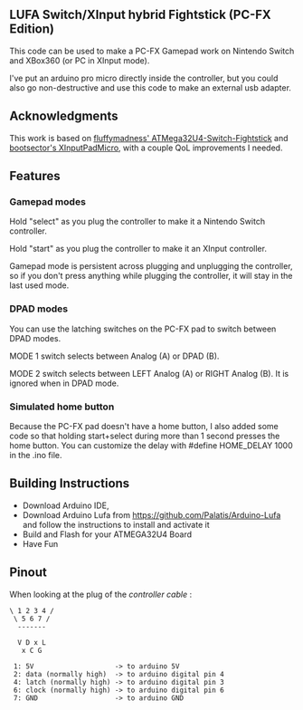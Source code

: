 ## LUFA Switch/XInput hybrid Fightstick (PC-FX Edition)

This code can be used to make a PC-FX Gamepad work on Nintendo Switch and XBox360 (or PC in XInput mode).

I've put an arduino pro micro directly inside the controller, but you could also go non-destructive and use this code to make an external usb adapter.

## Acknowledgments

This work is based on [fluffymadness' ATMega32U4-Switch-Fightstick](https://github.com/fluffymadness/ATMega32U4-Switch-Fightstick)
 and [bootsector's XInputPadMicro](https://github.com/bootsector/XInputPadMicro), with a couple QoL improvements I needed.
 
## Features

### Gamepad modes

Hold "select" as you plug the controller to make it a Nintendo Switch controller.

Hold "start" as you plug the controller to make it an XInput controller.

Gamepad mode is persistent across plugging and unplugging the controller, so if you don't press anything while plugging the controller, it will stay in the last used mode. 

### DPAD modes

You can use the latching switches on the PC-FX pad to switch between DPAD modes.

MODE 1 switch selects between Analog (A) or DPAD (B).

MODE 2 switch selects between LEFT Analog (A) or RIGHT Analog (B). 
It is ignored when in DPAD mode. 

### Simulated home button

Because the PC-FX pad doesn't have a home button, I also added some code so that holding start+select during more than 1 second presses the home button. You can customize the delay with #define HOME_DELAY 1000 in the .ino file.

## Building Instructions

- Download Arduino IDE, 
- Download Arduino Lufa from https://github.com/Palatis/Arduino-Lufa and follow the instructions to install and activate it
- Build and Flash for your ATMEGA32U4 Board
- Have Fun

## Pinout

When looking at the plug of the *controller cable* :
```___________
\ 1 2 3 4 /
 \ 5 6 7 /
  -------

  V D x L
   x C G
  
 1: 5V                    -> to arduino 5V
 2: data (normally high)  -> to arduino digital pin 4
 4: latch (normally high) -> to arduino digital pin 3
 6: clock (normally high) -> to arduino digital pin 6
 7: GND                   -> to arduino GND

 ```

